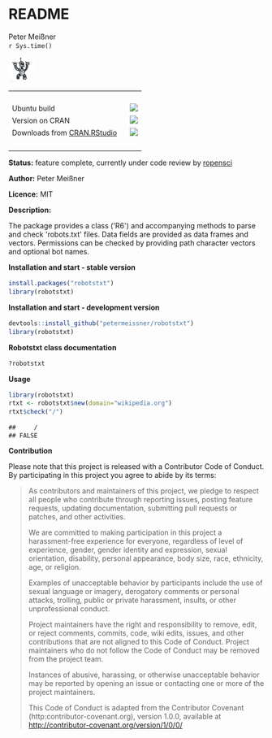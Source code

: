 # README
Peter Meißner  
`r Sys.time()`  

![](logo/robotstxt.png)


<table>
<tr><td>&nbsp;</td></tr>
<tr>
<td> Ubuntu build </td>
<td> <a href="https://travis-ci.org/petermeissner/robotstxt"><img src="https://api.travis-ci.org/petermeissner/robotstxt.svg?branch=master"></a></td>
</tr>
<tr><td>Version on CRAN  </td> 
<td><a href="https://cran.r-project.org/web/packages/robotstxt/index.html"><img src="http://www.r-pkg.org/badges/version/robotstxt"></a></td></tr>
<tr>
<td>Downloads from <a href='http://cran.rstudio.com/'>CRAN.RStudio</a>&nbsp;&nbsp;&nbsp;</td>
<td><img src="http://cranlogs.r-pkg.org/badges/grand-total/robotstxt"></td>
</tr>
<tr><td>&nbsp;</td></tr>
</table>


**Status:** feature complete, currently under code review by [ropensci](https://github.com/ropensci/onboarding/issues/25)

**Author:** Peter Meißner

**Licence:** MIT

**Description:**

The package provides a class ('R6') and accompanying methods to
parse and check 'robots.txt' files. Data fields are provided as 
data frames and vectors. Permissions can be checked by providing
path character vectors and optional bot names. 



**Installation and start - stable version**


```r
install.packages("robotstxt")
library(robotstxt)
```


**Installation and start - development version**


```r
devtools::install_github("petermeissner/robotstxt")
library(robotstxt)
```


**Robotstxt class documentation**


```r
?robotstxt
```

**Usage**


```r
library(robotstxt)
rtxt <- robotstxt$new(domain="wikipedia.org")
rtxt$check("/")
```

```
##     / 
## FALSE
```

**Contribution**

Please note that this project is released with a Contributor Code of Conduct. By participating in this project you agree to abide by its terms:

> As contributors and maintainers of this project, we pledge to respect all people who 
contribute through reporting issues, posting feature requests, updating documentation,
submitting pull requests or patches, and other activities.
> 
> We are committed to making participation in this project a harassment-free experience for
everyone, regardless of level of experience, gender, gender identity and expression,
sexual orientation, disability, personal appearance, body size, race, ethnicity, age, or religion.
> 
> Examples of unacceptable behavior by participants include the use of sexual language or
imagery, derogatory comments or personal attacks, trolling, public or private harassment,
insults, or other unprofessional conduct.
> 
> Project maintainers have the right and responsibility to remove, edit, or reject comments,
commits, code, wiki edits, issues, and other contributions that are not aligned to this 
Code of Conduct. Project maintainers who do not follow the Code of Conduct may be removed 
from the project team.
> 
> Instances of abusive, harassing, or otherwise unacceptable behavior may be reported by 
opening an issue or contacting one or more of the project maintainers.
> 
> This Code of Conduct is adapted from the Contributor Covenant 
(http:contributor-covenant.org), version 1.0.0, available at 
http://contributor-covenant.org/version/1/0/0/








